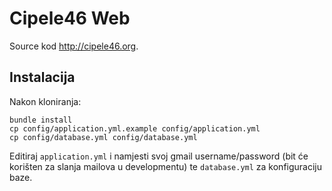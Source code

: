 # Cipele46 Web

Source kod http://cipele46.org.

## Instalacija

Nakon kloniranja:

```shell
bundle install
cp config/application.yml.example config/application.yml
cp config/database.yml config/database.yml
```

Editiraj `application.yml` i namjesti svoj gmail username/password (bit će korišten za slanja mailova u developmentu) te `database.yml` za konfiguraciju baze.
